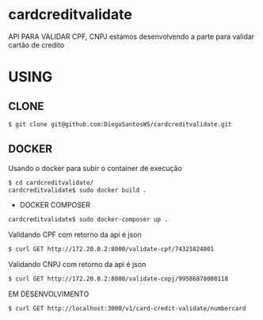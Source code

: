 # cardcreditvalidate
API PARA VALIDAR CPF, CNPJ estamos desenvolvendo a parte para validar cartão de credito

# USING #

## CLONE

```bash
$ git clone git@github.com:DiegoSantosWS/cardcreditvalidate.git
```

## DOCKER

Usando o docker para subir o container de execução

```bash
$ cd cardcreditvalidate/  
cardcreditvalidate$ sudo docker build .
```

* DOCKER COMPOSER

```bash
cardcreditvalidate$ sudo docker-composer up .
```

Validando CPF com retorno da api é json

```bash
$ curl GET http://172.20.0.2:8000/validate-cpf/74321824001
```

Validando CNPJ com retorno da api é json

```bash
$ curl GET http://172.20.0.2:8000/validate-cnpj/99586878000118
```

EM DESENVOLVIMENTO

```bash
$ curl GET http://localhost:3000/v1/card-credit-validate/numbercard
```